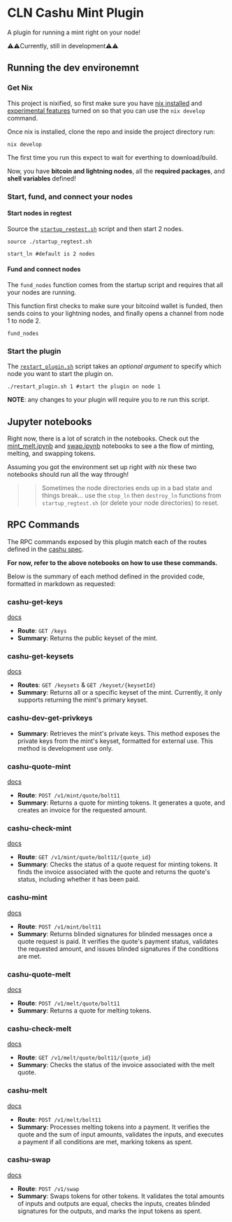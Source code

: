 # CLN Cashu Mint Plugin

A plugin for running a mint right on your node!

⚠️⚠️Currently, still in development⚠️⚠️

## Running the dev environemnt

### Get Nix

This project is nixified, so first make sure you have [nix installed](https://nixos.org/download) and [experimental features](https://nixos.wiki/wiki/Nix_command) turned on so that you can use the `nix develop` command.

Once nix is installed, clone the repo and inside the project directory run:

```
nix develop
```

The first time you run this expect to wait for everthing to download/build.

Now, you have **bitcoin and lightning nodes**, all the **required packages**, and **shell variables** defined!

### Start, fund, and connect your nodes

#### Start nodes in regtest

Source the [`startup_regtest.sh`](./startup_regtest.sh) script and then start 2 nodes.

```
source ./startup_regtest.sh
```

```
start_ln #default is 2 nodes
```

#### Fund and connect nodes

The `fund_nodes` function comes from the startup script and requires that all your nodes are running.

This function first checks to make sure your bitcoind wallet is funded, then sends coins to your lightning nodes, and finally opens a channel from node 1 to node 2.

```
fund_nodes
```

### Start the plugin

The [`restart_plugin.sh`](./restart_plugin.sh) script takes an _optional argument_ to specify which node you want to start the plugin on.

```
./restart_plugin.sh 1 #start the plugin on node 1
```

**NOTE**: any changes to your plugin will require you to re run this script.

## Jupyter notebooks

Right now, there is a lot of scratch in the notebooks. Check out the [mint_melt.ipynb](./jupyter_notebooks/mint_melt.ipynb) and [swap.ipynb](./jupyter_notebooks/swap.ipynb) notebooks to see a the flow of minting, melting, and swapping tokens.

Assuming you got the environment set up right _with nix_ these two notebooks should run all the way through!

>> Sometimes the node directories ends up in a bad state and things break... use the `stop_ln` then `destroy_ln` functions from `startup_regtest.sh` (or delete your node directories) to reset.

## RPC Commands

The RPC commands exposed by this plugin match each of the routes defined in the [cashu spec](https://github.com/cashubtc/nuts).

**For now, refer to the above notebooks on how to use these commands.**

Below is the summary of each method defined in the provided code, formatted in markdown as requested:

### cashu-get-keys
[docs](https://github.com/cashubtc/nuts/blob/main/01.md#nut-01-mint-public-key-exchange)
- **Route**: `GET /keys`
- **Summary**: Returns the public keyset of the mint.

### cashu-get-keysets
[docs](https://github.com/cashubtc/nuts/blob/main/02.md#multiple-keysets)
- **Routes**: `GET /keysets` & `GET /keyset/{keysetId}`
- **Summary**: Returns all or a specific keyset of the mint. Currently, it only supports returning the mint's primary keyset.

### cashu-dev-get-privkeys
- **Summary**: Retrieves the mint's private keys. This method exposes the private keys from the mint's keyset, formatted for external use. This method is development use only.

### cashu-quote-mint
[docs](https://github.com/cashubtc/nuts/blob/main/04.md#mint-quote)
- **Route**: `POST /v1/mint/quote/bolt11`
- **Summary**: Returns a quote for minting tokens. It generates a quote, and creates an invoice for the requested amount.

### cashu-check-mint
[docs](https://github.com/cashubtc/nuts/blob/main/04.md#check-mint-quote-state)
- **Route**: `GET /v1/mint/quote/bolt11/{quote_id}`
- **Summary**: Checks the status of a quote request for minting tokens. It finds the invoice associated with the quote and returns the quote's status, including whether it has been paid.

### cashu-mint
[docs](https://github.com/cashubtc/nuts/blob/main/04.md#minting-tokens)
- **Route**: `POST /v1/mint/bolt11`
- **Summary**: Returns blinded signatures for blinded messages once a quote request is paid. It verifies the quote's payment status, validates the requested amount, and issues blinded signatures if the conditions are met.

### cashu-quote-melt
[docs](https://github.com/cashubtc/nuts/blob/main/05.md#melt-quote)
- **Route**: `POST /v1/melt/quote/bolt11`
- **Summary**: Returns a quote for melting tokens.

### cashu-check-melt
[docs](https://github.com/cashubtc/nuts/blob/main/05.md#check-melt-quote-state)
- **Route**: `GET /v1/melt/quote/bolt11/{quote_id}`
- **Summary**: Checks the status of the invoice associated with the melt quote.

### cashu-melt
[docs](https://github.com/cashubtc/nuts/blob/main/05.md#melting-tokens)
- **Route**: `POST /v1/melt/bolt11`
- **Summary**: Processes melting tokens into a payment. It verifies the quote and the sum of input amounts, validates the inputs, and executes a payment if all conditions are met, marking tokens as spent.

### cashu-swap
[docs](https://github.com/cashubtc/nuts/blob/main/03.md)
- **Route**: `POST /v1/swap`
- **Summary**: Swaps tokens for other tokens. It validates the total amounts of inputs and outputs are equal, checks the inputs, creates blinded signatures for the outputs, and marks the input tokens as spent.
